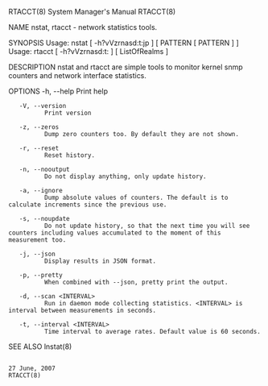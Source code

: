 RTACCT(8)                                                                                  System Manager's Manual                                                                                  RTACCT(8)

NAME
       nstat, rtacct - network statistics tools.

SYNOPSIS
       Usage: nstat [ -h?vVzrnasd:t:jp ] [ PATTERN [ PATTERN ] ]
       Usage: rtacct [ -h?vVzrnasd:t: ] [ ListOfRealms ]

DESCRIPTION
       nstat and rtacct are simple tools to monitor kernel snmp counters and network interface statistics.

OPTIONS
       -h, --help Print help

       -V, --version
              Print version

       -z, --zeros
              Dump zero counters too. By default they are not shown.

       -r, --reset
              Reset history.

       -n, --nooutput
              Do not display anything, only update history.

       -a, --ignore
              Dump absolute values of counters. The default is to calculate increments since the previous use.

       -s, --noupdate
              Do not update history, so that the next time you will see counters including values accumulated to the moment of this measurement too.

       -j, --json
              Display results in JSON format.

       -p, --pretty
              When combined with --json, pretty print the output.

       -d, --scan <INTERVAL>
              Run in daemon mode collecting statistics. <INTERVAL> is interval between measurements in seconds.

       -t, --interval <INTERVAL>
              Time interval to average rates. Default value is 60 seconds.

SEE ALSO
       lnstat(8)

                                                                                                27 June, 2007                                                                                       RTACCT(8)
